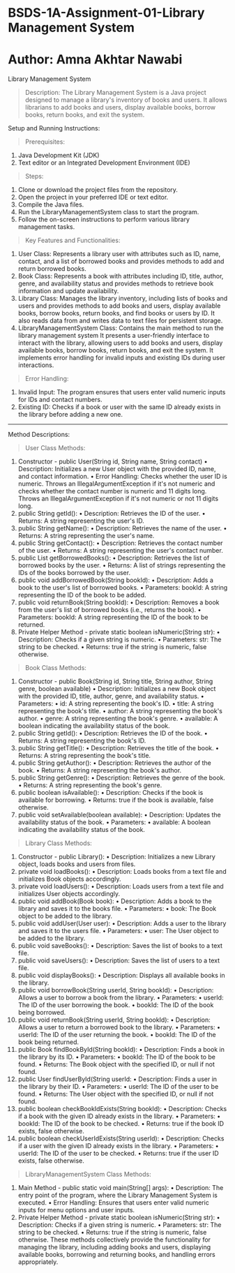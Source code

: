 # BSDS-1A-Assignment-01-Library Management System
# Author: Amna Akhtar Nawabi
Library Management System 
> Description:
The Library Management System is a Java project designed to manage a library's inventory of books and users. It allows librarians to add books and users, display available books, borrow books, return books, and exit the system.

Setup and Running Instructions:
> Prerequisites:
1. Java Development Kit (JDK)
2. Text editor or an Integrated Development Environment (IDE) 

> Steps:
1.	Clone or download the project files from the repository.
2.	Open the project in your preferred IDE or text editor.
3.	Compile the Java files.
4.	Run the LibraryManagementSystem class to start the program.
5.	Follow the on-screen instructions to perform various library management tasks.

> Key Features and Functionalities:
1. User Class:
Represents a library user with attributes such as ID, name, contact, and a list of borrowed books and provides methods to add and return borrowed books.
2. Book Class:
Represents a book with attributes including ID, title, author, genre, and availability status and provides methods to retrieve book information and update availability.
3. Library Class:
Manages the library inventory, including lists of books and users and provides methods to add books and users, display available books, borrow books, return books, and find books or users by ID. It also reads data from and writes data to text files for persistent storage.
4. LibraryManagementSystem Class:
Contains the main method to run the library management system It presents a user-friendly interface to interact with the library, allowing users to add books and users, display available books, borrow books, return books, and exit the system. It implements error handling for invalid inputs and existing IDs during user interactions.

> Error Handling:
1. Invalid Input: The program ensures that users enter valid numeric inputs for IDs and contact numbers.
2. Existing ID: Checks if a book or user with the same ID already exists in the library before adding a new one.
___________________________________________________________________________________________________________________________________________________________________________

Method Descriptions:
> User Class Methods:
1. Constructor - public User(String id, String name, String contact)
•	Description: Initializes a new User object with the provided ID, name, and contact information.
•	Error Handling: Checks whether the user ID is numeric. Throws an IllegalArgumentException if it's not numeric and checks whether the contact number is numeric and 11 digits long. Throws an IllegalArgumentException if it's not numeric or not 11 digits long.
2. public String getId():
•	Description: Retrieves the ID of the user.
•	Returns: A string representing the user's ID.
3. public String getName():
•	Description: Retrieves the name of the user.
•	Returns: A string representing the user's name.
4. public String getContact():
•	Description: Retrieves the contact number of the user.
•	Returns: A string representing the user's contact number.
5. public List<String> getBorrowedBooks():
•	Description: Retrieves the list of borrowed books by the user.
•	Returns: A list of strings representing the IDs of the books borrowed by the user.
6. public void addBorrowedBook(String bookId):
•	Description: Adds a book to the user's list of borrowed books.
•	Parameters: bookId: A string representing the ID of the book to be added.
7. public void returnBook(String bookId):
•	Description: Removes a book from the user's list of borrowed books (i.e., returns the book).
•	Parameters: bookId: A string representing the ID of the book to be returned.
8. Private Helper Method - private static boolean isNumeric(String str):
•	Description: Checks if a given string is numeric.
•	Parameters: str: The string to be checked.
•	Returns: true if the string is numeric, false otherwise.

> Book Class Methods:
1. Constructor - public Book(String id, String title, String author, String genre, boolean available)
•	Description: Initializes a new Book object with the provided ID, title, author, genre, and availability status.
•	Parameters:
•	id: A string representing the book's ID.
•	title: A string representing the book's title.
•	author: A string representing the book's author.
•	genre: A string representing the book's genre.
•	available: A boolean indicating the availability status of the book.
2. public String getId():
•	Description: Retrieves the ID of the book.
•	Returns: A string representing the book's ID.
3. public String getTitle():
•	Description: Retrieves the title of the book.
•	Returns: A string representing the book's title.
4. public String getAuthor():
•	Description: Retrieves the author of the book.
•	Returns: A string representing the book's author.
5. public String getGenre():
•	Description: Retrieves the genre of the book.
•	Returns: A string representing the book's genre.
6. public boolean isAvailable():
•	Description: Checks if the book is available for borrowing.
•	Returns: true if the book is available, false otherwise.
7. public void setAvailable(boolean available):
•	Description: Updates the availability status of the book.
•	Parameters:
•	available: A boolean indicating the availability status of the book.

> Library Class Methods:
1. Constructor - public Library():
•	Description: Initializes a new Library object, loads books and users from files.
2. private void loadBooks():
•	Description: Loads books from a text file and initializes Book objects accordingly.
3. private void loadUsers():
•	Description: Loads users from a text file and initializes User objects accordingly.
4. public void addBook(Book book):
•	Description: Adds a book to the library and saves it to the books file.
•	Parameters:
•	book: The Book object to be added to the library.
5. public void addUser(User user):
•	Description: Adds a user to the library and saves it to the users file.
•	Parameters:
•	user: The User object to be added to the library.
6. public void saveBooks():
•	Description: Saves the list of books to a text file.
7. public void saveUsers():
•	Description: Saves the list of users to a text file.
8. public void displayBooks():
•	Description: Displays all available books in the library.
9. public void borrowBook(String userId, String bookId):
•	Description: Allows a user to borrow a book from the library.
•	Parameters:
•	userId: The ID of the user borrowing the book.
•	bookId: The ID of the book being borrowed.
10. public void returnBook(String userId, String bookId):
•	Description: Allows a user to return a borrowed book to the library.
•	Parameters:
•	userId: The ID of the user returning the book.
•	bookId: The ID of the book being returned.
11. public Book findBookById(String bookId):
•	Description: Finds a book in the library by its ID.
•	Parameters:
•	bookId: The ID of the book to be found.
•	Returns: The Book object with the specified ID, or null if not found.
12. public User findUserById(String userId:
•	Description: Finds a user in the library by their ID.
•	Parameters:
•	userId: The ID of the user to be found.
•	Returns: The User object with the specified ID, or null if not found.
13. public boolean checkBookIdExists(String bookId):
•	Description: Checks if a book with the given ID already exists in the library.
•	Parameters:
•	bookId: The ID of the book to be checked.
•	Returns: true if the book ID exists, false otherwise.
14. public boolean checkUserIdExists(String userId):
•	Description: Checks if a user with the given ID already exists in the library.
•	Parameters:
•	userId: The ID of the user to be checked.
•	Returns: true if the user ID exists, false otherwise.

> LibraryManagementSystem Class Methods:
1. Main Method - public static void main(String[] args):
•	Description: The entry point of the program, where the Library Management System is executed.
•	Error Handling: Ensures that users enter valid numeric inputs for menu options and user inputs.
2. Private Helper Method - private static boolean isNumeric(String str):
•	Description: Checks if a given string is numeric.
•	Parameters: str: The string to be checked.
•	Returns: true if the string is numeric, false otherwise.
These methods collectively provide the functionality for managing the library, including adding books and users, displaying available books, borrowing and returning books, and handling errors appropriately.
